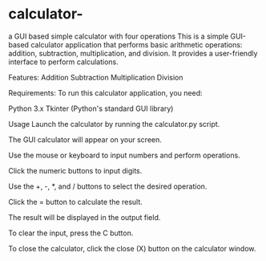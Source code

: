 # calculator-
a GUI based simple calculator with four operations
This is a simple GUI-based calculator application that performs basic arithmetic operations: addition, subtraction, multiplication, and division. It provides a user-friendly interface to perform calculations.

Features:
Addition
Subtraction
Multiplication
Division

Requirements:
To run this calculator application, you need:

Python 3.x
Tkinter (Python's standard GUI library)




Usage
Launch the calculator by running the calculator.py script.

The GUI calculator will appear on your screen.

Use the mouse or keyboard to input numbers and perform operations.

Click the numeric buttons to input digits.

Use the +, -, *, and / buttons to select the desired operation.

Click the = button to calculate the result.

The result will be displayed in the output field.

To clear the input, press the C button.

To close the calculator, click the close (X) button on the calculator window.
